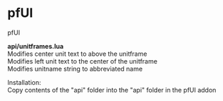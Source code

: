 # pfUI

pfUI<br>

**api/unitframes.lua**<br>
Modifies center unit text to above the unitframe<br>
Modifies left unit text to the center of the unitframe<br>
Modifies unitname string to abbreviated name<br>

Installation:<br>
Copy contents of the "api" folder into the "api" folder in the pfUI addon
